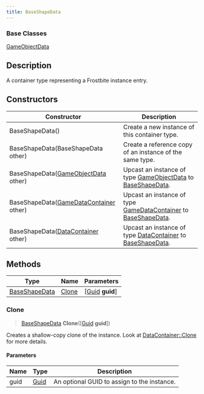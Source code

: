 ```yaml
---
title: BaseShapeData
---
```

### Base Classes

[GameObjectData](GameObjectData)

## Description

A container type representing a Frostbite instance entry.

## Constructors

| Constructor                                                              | Description                                                                                                       |
| ------------------------------------------------------------------------ | ----------------------------------------------------------------------------------------------------------------- |
| BaseShapeData()                                                          | Create a new instance of this container type.                                                                     |
| BaseShapeData(BaseShapeData other)                                       | Create a reference copy of an instance of the same type.                                                          |
| BaseShapeData([GameObjectData](GameObjectData) other)                    | Upcast an instance of type [GameObjectData](GameObjectData) to [BaseShapeData](BaseShapeData).                    |
| BaseShapeData([GameDataContainer](GameDataContainer) other)              | Upcast an instance of type [GameDataContainer](GameDataContainer) to [BaseShapeData](BaseShapeData).              |
| BaseShapeData([DataContainer](/vext/ref/shared/class/datacontainer) other) | Upcast an instance of type [DataContainer](/vext/ref/shared/class/datacontainer) to [BaseShapeData](BaseShapeData). |

## Methods

| Type                           | Name            | Parameters                                     |
| ------------------------------ | --------------- | ---------------------------------------------- |
| [BaseShapeData](BaseShapeData) | [Clone](#clone) | \[[Guid](/vext/ref/shared/class/guid) **guid**\] |

### Clone

> [BaseShapeData](BaseShapeData) **Clone**(\[[Guid](/vext/ref/shared/class/guid) **guid**\])

Creates a shallow-copy clone of the instance. Look at [DataContainer::Clone](/vext/ref/shared/class/datacontainer#clone) for more details.

#### Parameters

| Name | Type         | Description                                 |
| ---- | ------------ | ------------------------------------------- |
| guid | [Guid](Guid) | An optional GUID to assign to the instance. |
